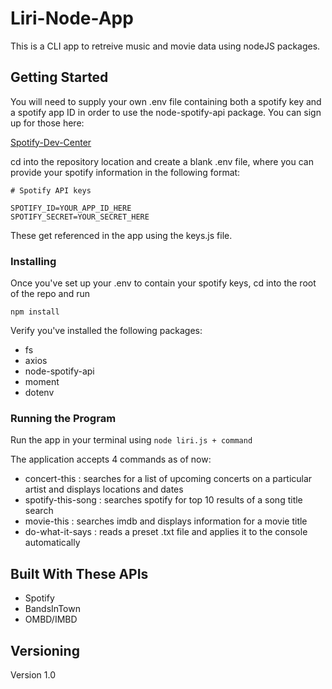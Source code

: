# Liri-Node-App

This is a CLI app to retreive music and movie data using nodeJS packages.

## Getting Started

You will need to supply your own .env file containing both a spotify key and a spotify app ID in order to use the node-spotify-api package. You can sign up for those here: 

[Spotify-Dev-Center](https://developer.spotify.com/)

cd into the repository location and create a blank .env file, where you can provide your spotify information in the following format:

```
# Spotify API keys

SPOTIFY_ID=YOUR_APP_ID_HERE
SPOTIFY_SECRET=YOUR_SECRET_HERE
```

These get referenced in the app using the keys.js file.


### Installing

Once you've set up your .env to contain your spotify keys, cd into the root of the repo and run

```
npm install
```

Verify you've installed the following packages:

* fs
* axios
* node-spotify-api
* moment
* dotenv

### Running the Program

Run the app in your terminal using `node liri.js + command`

The application accepts 4 commands as of now:
* concert-this : searches for a list of upcoming concerts on a particular artist and displays locations and dates
* spotify-this-song : searches spotify for top 10 results of a song title search
* movie-this : searches imdb and displays information for a movie title
* do-what-it-says : reads a preset .txt file and applies it to the console automatically


## Built With These APIs

* Spotify
* BandsInTown
* OMBD/IMBD


## Versioning

Version 1.0

